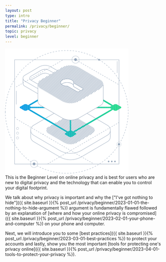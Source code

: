 ```yaml
---
layout: post
type: intro
title: "Privacy Beginner"
permalink: /privacy/beginner/
topic: privacy
level: beginner
---
```


<div class="row mb-3">
    <div class="col-md-3">
        <img src="/assets/img/icons/topics/privacy-blueprint.svg" alt="Horizen privacy blueprint"/>
    </div>
    <div class="col-md-9 lead">
        This is the Beginner Level on online privacy and is best for users who are new to digital privacy and the technology that can enable you to control your digital footprint.
    </div>
</div>

We talk about why privacy is important and why the ["I've got nothing to hide"]({{ site.baseurl }}{% post_url /privacy/beginner/2023-01-01-the-nothing-to-hide-argument %}) argument is fundamentally flawed followed by an explanation of [where and how your online privacy is compromised]({{ site.baseurl }}{% post_url /privacy/beginner/2023-02-01-your-phone-and-computer %}) on your phone and computer.

Next, we will introduce you to some [best practices]({{ site.baseurl }}{% post_url /privacy/beginner/2023-03-01-best-practices %}) to protect your accounts and lastly, show you the most important [tools for protecting one's privacy online]({{ site.baseurl }}{% post_url /privacy/beginner/2023-04-01-tools-to-protect-your-privacy %}).
